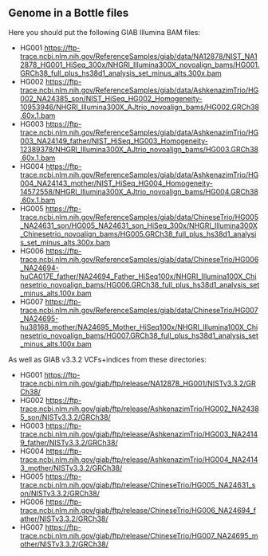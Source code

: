 ## Genome in a Bottle files

Here you should put the following GIAB Illumina BAM files:
 * HG001 https://ftp-trace.ncbi.nlm.nih.gov/ReferenceSamples/giab/data/NA12878/NIST_NA12878_HG001_HiSeq_300x/NHGRI_Illumina300X_novoalign_bams/HG001.GRCh38_full_plus_hs38d1_analysis_set_minus_alts.300x.bam
 * HG002 https://ftp-trace.ncbi.nlm.nih.gov/ReferenceSamples/giab/data/AshkenazimTrio/HG002_NA24385_son/NIST_HiSeq_HG002_Homogeneity-10953946/NHGRI_Illumina300X_AJtrio_novoalign_bams/HG002.GRCh38.60x.1.bam
 * HG003 https://ftp-trace.ncbi.nlm.nih.gov/ReferenceSamples/giab/data/AshkenazimTrio/HG003_NA24149_father/NIST_HiSeq_HG003_Homogeneity-12389378/NHGRI_Illumina300X_AJtrio_novoalign_bams/HG003.GRCh38.60x.1.bam
 * HG004 https://ftp-trace.ncbi.nlm.nih.gov/ReferenceSamples/giab/data/AshkenazimTrio/HG004_NA24143_mother/NIST_HiSeq_HG004_Homogeneity-14572558/NHGRI_Illumina300X_AJtrio_novoalign_bams/HG004.GRCh38.60x.1.bam
 * HG005 https://ftp-trace.ncbi.nlm.nih.gov/ReferenceSamples/giab/data/ChineseTrio/HG005_NA24631_son/HG005_NA24631_son_HiSeq_300x/NHGRI_Illumina300X_Chinesetrio_novoalign_bams/HG005.GRCh38_full_plus_hs38d1_analysis_set_minus_alts.300x.bam
 * HG006 https://ftp-trace.ncbi.nlm.nih.gov/ReferenceSamples/giab/data/ChineseTrio/HG006_NA24694-huCA017E_father/NA24694_Father_HiSeq100x/NHGRI_Illumina100X_Chinesetrio_novoalign_bams/HG006.GRCh38_full_plus_hs38d1_analysis_set_minus_alts.100x.bam
 * HG007 https://ftp-trace.ncbi.nlm.nih.gov/ReferenceSamples/giab/data/ChineseTrio/HG007_NA24695-hu38168_mother/NA24695_Mother_HiSeq100x/NHGRI_Illumina100X_Chinesetrio_novoalign_bams/HG007.GRCh38_full_plus_hs38d1_analysis_set_minus_alts.100x.bam

As well as GIAB v3.3.2 VCFs+indices from these directories:
 * HG001 https://ftp-trace.ncbi.nlm.nih.gov/giab/ftp/release/NA12878_HG001/NISTv3.3.2/GRCh38/
 * HG002 https://ftp-trace.ncbi.nlm.nih.gov/giab/ftp/release/AshkenazimTrio/HG002_NA24385_son/NISTv3.3.2/GRCh38/
 * HG003 https://ftp-trace.ncbi.nlm.nih.gov/giab/ftp/release/AshkenazimTrio/HG003_NA24149_father/NISTv3.3.2/GRCh38/
 * HG004 https://ftp-trace.ncbi.nlm.nih.gov/giab/ftp/release/AshkenazimTrio/HG004_NA24143_mother/NISTv3.3.2/GRCh38/
 * HG005 https://ftp-trace.ncbi.nlm.nih.gov/giab/ftp/release/ChineseTrio/HG005_NA24631_son/NISTv3.3.2/GRCh38/
 * HG006 https://ftp-trace.ncbi.nlm.nih.gov/giab/ftp/release/ChineseTrio/HG006_NA24694_father/NISTv3.3.2/GRCh38/
 * HG007 https://ftp-trace.ncbi.nlm.nih.gov/giab/ftp/release/ChineseTrio/HG007_NA24695_mother/NISTv3.3.2/GRCh38/
